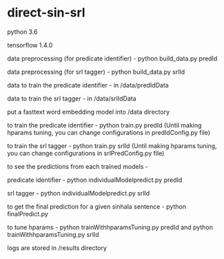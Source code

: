 # direct-sin-srl

python 3.6

tensorflow 1.4.0

data preprocessing (for predicate identifier) - python build_data.py predId

data preprocessing (for srl tagger) - python build_data.py srlId

data to train the predicate identifier - in /data/predIdData

data to train the srl tagger - in /data/srlIdData


put a fasttext word embedding model into /data directory


to train the predicate identifier - python train.py predId (Until making hparams tuning, you can change configurations in predIdConfig.py file)

to train the srl tagger - python train.py srlId  (Until making hparams tuning, you can change configurations in srlPredConfig.py file)


to see the predictions from each trained models -


predicate identifier - python individualModelpredict.py predId
          
srl tagger - python individualModelpredict.py srlId
          
          
to get the final prediction for a given sinhala sentence - python finalPredict.py

to tune hparams - python trainWithhparamsTuning.py predId and python trainWithhparamsTuning.py srlId

logs are stored in /results directory